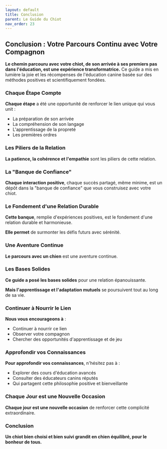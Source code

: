 ```yaml
---
layout: default
title: Conclusion
parent: Le Guide du Chiot
nav_order: 23
---
```


## **Conclusion : Votre Parcours Continu avec Votre Compagnon**

**Le chemin parcouru avec votre chiot, de son arrivée à ses premiers pas dans l'éducation, est une expérience transformatrice.** Ce guide a mis en lumière la joie et les récompenses de l'éducation canine basée sur des méthodes positives et scientifiquement fondées.

### **Chaque Étape Compte**

**Chaque étape** a été une opportunité de renforcer le lien unique qui vous unit :
- La préparation de son arrivée
- La compréhension de son langage
- L'apprentissage de la propreté
- Les premières ordres

### **Les Piliers de la Relation**

**La patience, la cohérence et l'empathie** sont les piliers de cette relation.

### **La "Banque de Confiance"**

**Chaque interaction positive**, chaque succès partagé, même minime, est un dépôt dans la "banque de confiance" que vous construisez avec votre chiot.

### **Le Fondement d'une Relation Durable**

**Cette banque**, remplie d'expériences positives, est le fondement d'une relation durable et harmonieuse.

**Elle permet** de surmonter les défis futurs avec sérénité.

### **Une Aventure Continue**

**Le parcours avec un chien** est une aventure continue.

### **Les Bases Solides**

**Ce guide a posé les bases solides** pour une relation épanouissante.

**Mais l'apprentissage et l'adaptation mutuels** se poursuivent tout au long de sa vie.

### **Continuer à Nourrir le Lien**

**Nous vous encourageons à** :
- Continuer à nourrir ce lien
- Observer votre compagnon
- Chercher des opportunités d'apprentissage et de jeu

### **Approfondir vos Connaissances**

**Pour approfondir vos connaissances**, n'hésitez pas à :
- Explorer des cours d'éducation avancés
- Consulter des éducateurs canins réputés
- Qui partagent cette philosophie positive et bienveillante

### **Chaque Jour est une Nouvelle Occasion**

**Chaque jour est une nouvelle occasion** de renforcer cette complicité extraordinaire.

### **Conclusion**

**Un chiot bien choisi et bien suivi grandit en chien équilibré, pour le bonheur de tous.** 